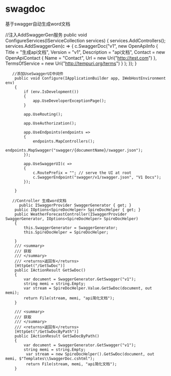 # swagdoc
基于swagger自动生成word文档

//注入AddSwaggerGen服务
 public void ConfigureServices(IServiceCollection services)
        {
            services.AddControllers();
            services.AddSwaggerGen(c =>
            {
                c.SwaggerDoc("v1",
                    new OpenApiInfo
                    {
                        Title = "生成api文档",
                        Version = "v1",
                        Description = "api文档",
                        Contact = new OpenApiContact { Name = "Contact", Url = new Uri("http://test.com") },
                        TermsOfService = new Uri("http://tempuri.org/terms")
                    }
                );
            });
        }
       
       //添加UseSwaggerUI中间件
        public void Configure(IApplicationBuilder app, IWebHostEnvironment env)
        {
            if (env.IsDevelopment())
            {
                app.UseDeveloperExceptionPage();
            }

            app.UseRouting();

            app.UseAuthorization();

            app.UseEndpoints(endpoints =>
            {
                endpoints.MapControllers();
                endpoints.MapSwagger("swagger/{documentName}/swagger.json");
            });

            app.UseSwaggerUI(c =>
            {
                c.RoutePrefix = ""; // serve the UI at root
                c.SwaggerEndpoint("swagger/v1/swagger.json", "V1 Docs");
            });

        }
        
       //Controller 生成word文档
          public ISwaggerProvider SwaggerGenerator { get; }
        public IOptions<SpireDocHelper> SpireDocHelper { get; }
        public WeatherForecastController(ISwaggerProvider SwaggerGenerator, IOptions<SpireDocHelper> SpireDocHelper)
        {
            this.SwaggerGenerator = SwaggerGenerator;
            this.SpireDocHelper = SpireDocHelper;
           
        }
        /// <summary>
        /// 获取
        /// </summary>
        /// <returns>返回车</returns>
        [HttpGet("/GetSwDoc")]
        public IActionResult GetSwDoc()
        {
            var document = SwaggerGenerator.GetSwagger("v1");
            string memi = string.Empty;
            var stream = SpireDocHelper.Value.GetSwDoc(document, out memi);
            return File(stream, memi, "api简化文档");
        }

        /// <summary>
        /// 获取
        /// </summary>
        /// <returns>返回车</returns>
        [HttpGet("/GetSwDocByPath")]
        public IActionResult GetSwDocByPath()
        {
            var document = SwaggerGenerator.GetSwagger("v1");
            string memi = string.Empty;
             var stream = new SpireDocHelper().GetSwDoc(document, out memi, $"Templates\\SwaggerDoc.cshtml");
             return File(stream, memi, "api简化文档");
        }
        
